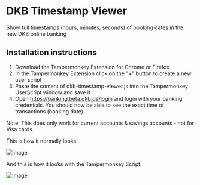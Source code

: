 # DKB Timestamp Viewer
Show full timestamps (hours, minutes, seconds) of booking dates in the new DKB online banking

## Installation instructions
1. Download the Tampermonkey Extension for Chrome or Firefox
2. In the Tampermonkey Extension click on the "+" button to create a new user script
3. Paste the content of dkb-timestamp-viewer.js into the Tampermonkey UserScript window and save it
4. Open https://banking.beta.dkb.de/login and login with your banking credentials. You should now be able to see the exact time of transactions (booking date)

Note: This does only work for current accounts & savings accounts - not for Visa cards.

This is how it normally looks:

![image](https://user-images.githubusercontent.com/25418360/148960418-7e28aecf-4820-4e0f-9a99-a6789ebef7dc.png)

And this is how it looks with the Tampermonkey Script:

![image](https://user-images.githubusercontent.com/25418360/148960216-6c3d96b8-ee76-4b79-aa0c-cb03d7722acc.png)
